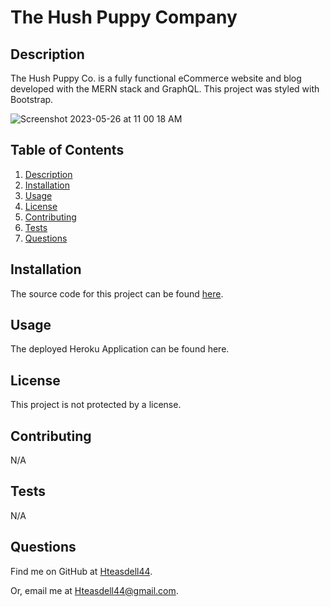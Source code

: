 # The Hush Puppy Company


## Description

The Hush Puppy Co. is a fully functional eCommerce website and blog developed with the MERN stack and GraphQL. This project was styled with Bootstrap. 

![Screenshot 2023-05-26 at 11 00 18 AM](https://github.com/Hteasdell44/hush-puppy-co/assets/48537443/84e89da0-b0ff-476b-96fd-9e2dad526a37)


## Table of Contents

1. [Description](#description)
2. [Installation](#installation)
3. [Usage](#usage)
4. [License](#license)
5. [Contributing](#contributing)
6. [Tests](#tests)
7. [Questions](#questions)

## Installation

The source code for this project can be found [here](https://github.com/Hteasdell44/hush-puppy-co).

## Usage

The deployed Heroku Application can be found here.

## License

This project is not protected by a license.

## Contributing

N/A

## Tests

N/A

## Questions

Find me on GitHub at [Hteasdell44](https://github.com/Hteasdell44).

Or, email me at [Hteasdell44@gmail.com](mailto:Hteasdell44@gmail.com).
